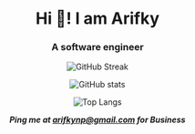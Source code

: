 <h1 align="center">Hi 👋!  I am Arifky</h1>
<h3 align ="center"> A software engineer</h3>

<div align="center">
  
![GitHub Streak](https://github-readme-streak-stats.herokuapp.com?user=arifkynp&theme=vue-dark&hide_border=true&count_private=true)

![GitHub stats](https://github-readme-stats.vercel.app/api?username=arifkynp&show_icons=true&theme=vue-dark&hide_border=true&count_private=true)

![Top Langs](https://github-readme-stats.vercel.app/api/top-langs/?username=arifkynp&theme=vue-dark&layout=compact&hide_border=true&count_private=true&show_icons=true)

  ***Ping me at [arifkynp@gmail.com](mailto:arifkynp@gmail.com?subject=[Business]%20Hi%20Arifky!) for Business***
</div>
